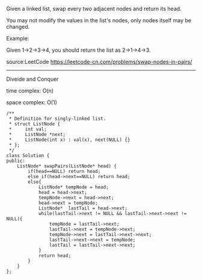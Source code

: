 Given a linked list, swap every two adjacent nodes and return its head.

You may not modify the values in the list's nodes, only nodes itself may be changed.

 

Example:

Given 1->2->3->4, you should return the list as 2->1->4->3.


source:LeetCode https://leetcode-cn.com/problems/swap-nodes-in-pairs/
***

Diveide and Conquer

time complex: O(n)  

space complex: O(1)

```
/**
 * Definition for singly-linked list.
 * struct ListNode {
 *     int val;
 *     ListNode *next;
 *     ListNode(int x) : val(x), next(NULL) {}
 * };
 */
class Solution {
public:
    ListNode* swapPairs(ListNode* head) {
        if(head==NULL) return head;
        else if(head->next==NULL) return head;
        else{
            ListNode* tempNode = head;
            head = head->next;
            tempNode->next = head->next;
            head->next = tempNode;
            ListNode*  lastTail = head->next; 
            while(lastTail->next != NULL && lastTail->next->next != NULL){
                tempNode = lastTail->next;
                lastTail->next = tempNode->next;
                tempNode->next = lastTail->next->next;
                lastTail->next->next = tempNode;
                lastTail = lastTail->next->next;
            }
            return head;
        }
    }
};
```

